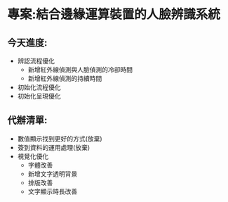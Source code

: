 # 專案:結合邊緣運算裝置的人臉辨識系統
## 今天進度:
* 辨認流程優化
  * 新增紅外線偵測與人臉偵測的冷卻時間
  * 新增紅外線偵測的持續時間
* 初始化流程優化
* 初始化呈現優化
## 代辦清單:
* 數值顯示找到更好的方式(放棄)
* 簽到資料的運用處理(放棄)
* 視覺化優化
  * 字體改善
  * 新增文字透明背景
  * 排版改善
  * 文字顯示時長改善
